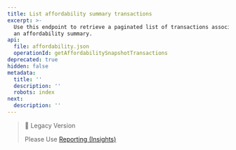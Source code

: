 ```yaml
---
title: List affordability summary transactions
excerpt: >-
  Use this endpoint to retrieve a paginated list of transactions associated with
  an affordability summary.
api:
  file: affordability.json
  operationId: getAffordabilitySnapshotTransactions
deprecated: true
hidden: false
metadata:
  title: ''
  description: ''
  robots: index
next:
  description: ''
---
```

> 📘 Legacy Version
> 
> Please Use [Reporting (Insights)](https://api.basiq.io/reference/createreport)